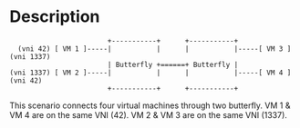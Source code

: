# Description

```
                        +-----------+      +-----------+
  (vni 42) [ VM 1 ]-----|           |      |           |-----[ VM 3 ] (vni 1337)
                        | Butterfly +======+ Butterfly |
(vni 1337) [ VM 2 ]-----|           |      |           |-----[ VM 4 ] (vni 42)
                        +-----------+      +-----------+

```

This scenario connects four virtual machines through two butterfly.
VM 1 & VM 4 are on the same VNI (42).
VM 2 & VM 3 are on the same VNI (1337).
